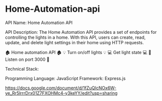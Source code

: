 # Home-Automation-api

API Name: Home Automation API

API Description: The Home Automation API provides a set of endpoints for controlling the lights in a home. With this API, users can create, read, update, and delete light settings in their home using HTTP requests.

🏚️ Home automation API 🏚️
💡 Turn on/off lights 💡
💻 Get light state 💻
📡 Listen on port 3000 📡

Technical Stack:

Programming Language: JavaScript
Framework: Express.js

https://docs.google.com/document/d/1fZuQIcNOx6W-ye_Rr5lrrrDrx01Z7FXOHMc4-y3keYY/edit?usp=sharing
